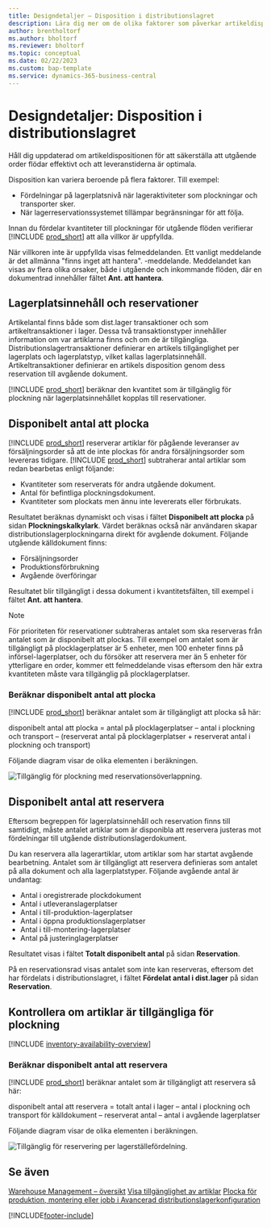 ```yaml
---
title: Designdetaljer – Disposition i distributionslagret
description: Lära dig mer om de olika faktorer som påverkar artikeldispositionen i distributionslagret.
author: brentholtorf
ms.author: bholtorf
ms.reviewer: bholtorf
ms.topic: conceptual
ms.date: 02/22/2023
ms.custom: bap-template
ms.service: dynamics-365-business-central
---
```

# Designdetaljer: Disposition i distributionslagret

Håll dig uppdaterad om artikeldispositionen för att säkerställa att utgående order flödar effektivt och att leveranstiderna är optimala.  

Disposition kan variera beroende på flera faktorer. Till exempel:

* Fördelningar på lagerplatsnivå när lageraktiviteter som plockningar och transporter sker.
* När lagerreservationssystemet tillämpar begränsningar för att följa.

Innan du fördelar kvantiteter till plockningar för utgående flöden verifierar [!INCLUDE [prod_short](includes/prod_short.md)] att alla villkor är uppfyllda.

När villkoren inte är uppfyllda visas felmeddelanden. Ett vanligt meddelande är det allmänna "finns inget att hantera". -meddelande. Meddelandet kan visas av flera olika orsaker, både i utgående och inkommande flöden, där en dokumentrad innehåller fältet **Ant. att hantera**.

## Lagerplatsinnehåll och reservationer  

Artikelantal finns både som dist.lager transaktioner och som artikeltransaktioner i lager. Dessa två transaktionstyper innehåller information om var artiklarna finns och om de är tillgängliga. Distributionslagertransaktioner definierar en artikels tillgänglighet per lagerplats och lagerplatstyp, vilket kallas lagerplatsinnehåll. Artikeltransaktioner definierar en artikels disposition genom dess reservation till avgående dokument.  

[!INCLUDE [prod_short](includes/prod_short.md)] beräknar den kvantitet som är tillgänglig för plockning när lagerplatsinnehållet kopplas till reservationer.  

## Disponibelt antal att plocka  

[!INCLUDE [prod_short](includes/prod_short.md)] reserverar artiklar för pågående leveranser av försäljningsorder så att de inte plockas för andra försäljningsorder som levereras tidigare. [!INCLUDE [prod_short](includes/prod_short.md)] subtraherar antal artiklar som redan bearbetas enligt följande:

* Kvantiteter som reserverats för andra utgående dokument.
* Antal för befintliga plockningsdokument.
* Kvantiteter som plockats men ännu inte levererats eller förbrukats.  

Resultatet beräknas dynamiskt och visas i fältet **Disponibelt att plocka** på sidan **Plockningskalkylark**. Värdet beräknas också när användaren skapar distributionslagerplockningarna direkt för avgående dokument. Följande utgående källdokument finns:

* Försäljningsorder
* Produktionsförbrukning
* Avgående överföringar

Resultatet blir tillgängligt i dessa dokument i kvantitetsfälten, till exempel i fältet **Ant. att hantera**.  

> [!NOTE]  
> För prioriteten för reservationer subtraheras antalet som ska reserveras från antalet som är disponibelt att plockas. Till exempel om antalet som är tillgängligt på plocklagerplatser är 5 enheter, men 100 enheter finns på införsel-lagerplatser, och du försöker att reservera mer än 5 enheter för ytterligare en order, kommer ett felmeddelande visas eftersom den här extra kvantiteten måste vara tillgänglig på plocklagerplatser.  

### Beräknar disponibelt antal att plocka  

[!INCLUDE [prod_short](includes/prod_short.md)] beräknar antalet som är tillgängligt att plocka så här:  

disponibelt antal att plocka = antal på plocklagerplatser – antal i plockning och transport – (reserverat antal på plocklagerplatser + reserverat antal i plockning och transport)  

Följande diagram visar de olika elementen i beräkningen.  

![Tillgänglig för plockning med reservationsöverlappning.](media/design_details_warehouse_management_availability_2.png "Tillgänglig för plockning med reservationsöverlappning")  

## Disponibelt antal att reservera

Eftersom begreppen för lagerplatsinnehåll och reservation finns till samtidigt, måste antalet artiklar som är disponibla att reservera justeras mot fördelningar till utgående distributionslagerdokument.  

Du kan reservera alla lagerartiklar, utom artiklar som har startat avgående bearbetning. Antalet som är tillgängligt att reservera definieras som antalet på alla dokument och alla lagerplatstyper. Följande avgående antal är undantag:  

* Antal i oregistrerade plockdokument  
* Antal i utleveranslagerplatser  
* Antal i till-produktion-lagerplatser  
* Antal i öppna produktionslagerplatser  
* Antal i till-montering-lagerplatser  
* Antal på justeringlagerplatser  

Resultatet visas i fältet **Totalt disponibelt antal** på sidan **Reservation**.  

På en reservationsrad visas antalet som inte kan reserveras, eftersom det har fördelats i distributionslagret, i fältet **Fördelat antal i dist.lager** på sidan **Reservation**.  

## Kontrollera om artiklar är tillgängliga för plockning

[!INCLUDE [inventory-availability-overview](includes/inventory-availability-overview.md)]

### Beräknar disponibelt antal att reservera

[!INCLUDE [prod_short](includes/prod_short.md)] beräknar antalet som är tillgängligt att reservera så här:  

disponibelt antal att reservera = totalt antal i lager – antal i plockning och transport för källdokument – reserverat antal – antal i avgående lagerplatser  

Följande diagram visar de olika elementen i beräkningen.  

![Tillgänglig för reservering per lagerställefördelning.](media/design_details_warehouse_management_availability_3.png "Tillgänglig för reservering per lagerställefördelning")  

## Se även  

[Warehouse Management – översikt](design-details-warehouse-management.md)
[Visa tillgänglighet av artiklar](inventory-how-availability-overview.md)
[Plocka för produktion, montering eller jobb i Avancerad distributionslagerkonfiguration](warehouse-how-to-pick-for-internal-operations-in-advanced-warehousing.md)

[!INCLUDE[footer-include](includes/footer-banner.md)]
